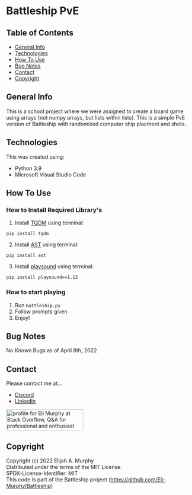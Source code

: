 # Battleship PvE

## Table of Contents
* [General Info](#general-info)
* [Technologies](#technologies)
* [How To Use](#how-to-use)
* [Bug Notes](#bug-notes)
* [Contact](#contact)
* [Copyright](#Copyright)

## General Info

This is a school project where we were assigned to create a board game using arrays (not numpy arrays, but lists within lists). This is a simple PvE version of Battleship with randomized computer ship placment and shots. 

## Technologies

This was created using:
* Python 3.9
* Microsoft Visual Studio Code

## How To Use

### How to Install Required Library's
1. Install [TQDM](https://github.com/tqdm/tqdm) using terminal:
 ```
 pip install tqdm
 ``` 
2. Install [AST](https://docs.python.org/3/library/ast.html) using terminal:
```
pip install ast
```
3. Install [playsound](https://pypi.org/project/playsound/) using terminal:
```
pip install playsound==1.12
```
### How to start playing
1. Run ```battleship.py```
2. Follow prompts given
3. Enjoy!


## Bug Notes
No Known Bugs as of April 8th, 2022
## Contact

Please contact me at...
* [Discord](discordapp.com/users/364051837923491841)
* [LinkedIn](https://www.linkedin.com/in/eli-murphy-a35b90210/)
<a href="https://stackoverflow.com/users/14735733/eli-murphy">
  <img src="https://stackoverflow.com/users/flair/14735733.png?theme=dark" width="208" height="58" alt="profile for Eli Murphy at Stack Overflow, Q&amp;A for professional and enthusiast programmers" title="profile for Eli Murphy at Stack Overflow, Q&amp;A for professional and enthusiast programmers">
</a>

## Copyright

Copyright (c) 2022 Elijah A. Murphy  
Distributed under the terms of the MIT License.  
SPDX-License-Identifier: MIT  
This code is part of the Battleship project (https://github.com/Eli-Murphy/Battleship)  
